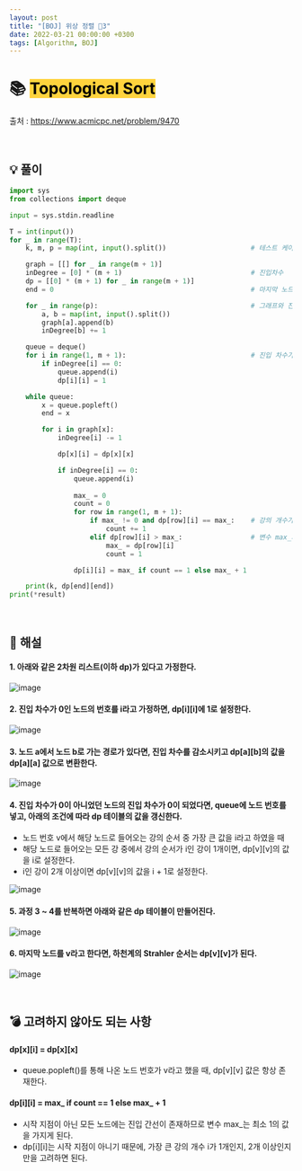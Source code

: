 ```yaml
---
layout: post
title: "[BOJ] 위상 정렬 🥇3"
date: 2022-03-21 00:00:00 +0300
tags: [Algorithm, BOJ]
---
```


# 📚 <mark style='background-color: #ffd33d'> Topological Sort </mark>

출처 : <https://www.acmicpc.net/problem/9470>

<br>

## 💡 풀이
```python
import sys
from collections import deque

input = sys.stdin.readline

T = int(input())
for _ in range(T):
    k, m, p = map(int, input().split())                     # 테스트 케이스 번호, 노드 개수, 간선의 수

    graph = [[] for _ in range(m + 1)]
    inDegree = [0] * (m + 1)                                # 진입차수
    dp = [[0] * (m + 1) for _ in range(m + 1)]
    end = 0                                                 # 마지막 노드 번호

    for _ in range(p):                                      # 그래프와 진입 차수 설정
        a, b = map(int, input().split())
        graph[a].append(b)
        inDegree[b] += 1

    queue = deque()
    for i in range(1, m + 1):                               # 진입 차수가 0인 노드 번호를 queue에 추가
        if inDegree[i] == 0:
            queue.append(i)
            dp[i][i] = 1

    while queue:
        x = queue.popleft()
        end = x

        for i in graph[x]:
            inDegree[i] -= 1

            dp[x][i] = dp[x][x]

            if inDegree[i] == 0:
                queue.append(i)
                
                max_ = 0
                count = 0
                for row in range(1, m + 1):
                    if max_ != 0 and dp[row][i] == max_:    # 강의 개수가 변수 max_의 값과 같다면, 카운팅
                        count += 1
                    elif dp[row][i] > max_:                 # 변수 max_의 값을 기존의 값보다 큰 값으로 갱신
                        max_ = dp[row][i]
                        count = 1

                dp[i][i] = max_ if count == 1 else max_ + 1

    print(k, dp[end][end])
print(*result)
```

<br>

## 📝 해설

#### 1. 아래와 같은 2차원 리스트(이하 dp)가 있다고 가정한다.

![image](https://user-images.githubusercontent.com/76933244/159220634-ad811136-365a-46c8-bacc-66f0e2228e6e.png)



#### 2. 진입 차수가 0인 노드의 번호를 i라고 가정하면, dp[i][i]에 1로 설정한다.

![image](https://user-images.githubusercontent.com/76933244/159221083-4d5c9ef2-753c-4d38-a2cb-58d1d8888252.png)


#### 3. 노드 a에서 노드 b로 가는 경로가 있다면, 진입 차수를 감소시키고 dp[a][b]의 값을 dp[a][a] 값으로 변환한다.

![image](https://user-images.githubusercontent.com/76933244/159222000-ebb41469-4c11-47fb-bae7-e491b6cd5527.png)


#### 4. 진입 차수가 0이 아니었던 노드의 진입 차수가 0이 되었다면, queue에 노드 번호를 넣고, 아래의 조건에 따라 dp 테이블의 값을 갱신한다.
- 노드 번호 v에서 해당 노드로 들어오는 강의 순서 중 가장 큰 값을 i라고 하였을 때
- 해당 노드로 들어오는 모든 강 중에서 강의 순서가 i인 강이 1개이면, dp[v][v]의 값을 i로 설정한다.
- i인 강이 2개 이상이면 dp[v][v]의 값을 i + 1로 설정한다.

![image](https://user-images.githubusercontent.com/76933244/159224074-ce7eb3c0-6556-4a86-9f3d-f2fbfe4829e3.png)

#### 5. 과정 3 ~ 4를 반복하면 아래와 같은 dp 테이블이 만들어진다.

![image](https://user-images.githubusercontent.com/76933244/159224623-867cf686-41f6-4483-a227-529bc525ca68.png)

#### 6. 마지막 노드를 v라고 한다면, 하천계의 Strahler 순서는 dp[v][v]가 된다.

![image](https://user-images.githubusercontent.com/76933244/159224845-ac8deff2-2697-407a-9e72-63437f4fe6ea.png)


<br>


## 💣 고려하지 않아도 되는 사항

#### dp[x][i] = dp[x][x]
- queue.popleft()를 통해 나온 노드 번호가 v라고 했을 때, dp[v][v] 값은 항상 존재한다.

#### dp[i][i] = max_ if count == 1 else max_ + 1
- 시작 지점이 아닌 모든 노드에는 진입 간선이 존재하므로 변수 max_는 최소 1의 값을 가지게 된다.
- dp[i][i]는 시작 지점이 아니기 때문에, 가장 큰 강의 개수 i가 1개인지, 2개 이상인지만을 고려하면 된다.


<br>

